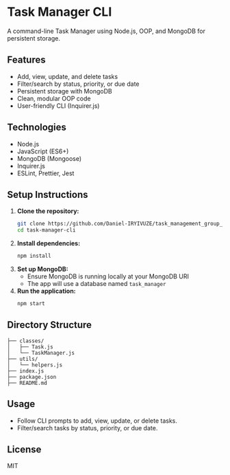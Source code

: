 # Task Manager CLI

A command-line Task Manager using Node.js, OOP, and MongoDB for persistent storage.

## Features
- Add, view, update, and delete tasks
- Filter/search by status, priority, or due date
- Persistent storage with MongoDB
- Clean, modular OOP code
- User-friendly CLI (Inquirer.js)

## Technologies
- Node.js
- JavaScript (ES6+)
- MongoDB (Mongoose)
- Inquirer.js
- ESLint, Prettier, Jest

## Setup Instructions
1. **Clone the repository:**
   ```sh
   git clone https://github.com/Daniel-IRYIVUZE/task_management_group_8
   cd task-manager-cli
   ```
2. **Install dependencies:**
   ```sh
   npm install
   ```
3. **Set up MongoDB:**
   - Ensure MongoDB is running locally at your MongoDB URI
   - The app will use a database named `task_manager`
4. **Run the application:**
   ```sh
   npm start
   ```

## Directory Structure
```
├── classes/
│   ├── Task.js
│   └── TaskManager.js
├── utils/
│   └── helpers.js
├── index.js
├── package.json
├── README.md
```

## Usage
- Follow CLI prompts to add, view, update, or delete tasks.
- Filter/search tasks by status, priority, or due date.

## License
MIT 